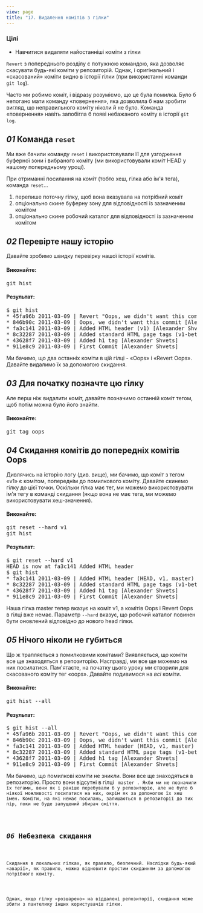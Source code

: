 ```yaml
---
view: page
title: "17. Видалення комітів з гілки"
---
```


<h3>Цілі</h3>

<ul><li>Навчитися видаляти найостанніші коміти з гілки</li></ul>

<p><code>Revert</code> з попереднього розділу є потужною командою, яка дозволяє скасувати будь-які коміти у репозиторій. Однак, і оригінальний і «скасований» коміти видно в історії гілки (при використанні команди <code>git log</code>).</p>

<p>Часто ми робимо коміт, і відразу розуміємо, що це була помилка. Було б непогано мати команду «повернення», яка дозволила б нам зробити вигляд, що неправильного коміту ніколи й не було. Команда «повернення» навіть запобігла б появі небажаного коміту в історії <code>git log</code>.</p>

<h2><em>01</em> Команда <code>reset</code></h2>

<p>Ми вже бачили команду <code>reset</code> і використовували її для узгодження буферної зони і вибраного коміту (ми використовували коміт <span class="caps">HEAD</span> у нашому попередньому уроці).</p>
<p>При отриманні посилання на коміт (тобто хеш, гілка або ім'я тега), команда  <code>reset</code>…</p>

<ol>
<li>перепише поточну гілку, щоб вона вказувала на потрібний коміт</li>
<li>опціонально скине буферну зону для відповідності із зазначеним комітом</li>
<li>опціонально скине робочий каталог для відповідності із зазначеним комітом</li>
</ol>

<h2><em>02</em> Перевірте нашу історію</h2>

<p>Давайте зробимо швидку перевірку нашої історії комітів.</p>

<h4 class="h4-pre">Виконайте:</h4>

<pre class="instructions">git hist</pre>

<h4 class="h4-pre">Результат:</h4>

<pre class="sample">$ git hist
* 45fa96b 2011-03-09 | Revert "Oops, we didn't want this commit" (HEAD, master) [Alexander Shvets]
* 846b90c 2011-03-09 | Oops, we didn't want this commit [Alexander Shvets]
* fa3c141 2011-03-09 | Added HTML header (v1) [Alexander Shvets]
* 8c32287 2011-03-09 | Added standard HTML page tags (v1-beta) [Alexander Shvets]
* 43628f7 2011-03-09 | Added h1 tag [Alexander Shvets]
* 911e8c9 2011-03-09 | First Commit [Alexander Shvets]</pre>

<p>Ми бачимо, що два останніх коміти в цій гілці - «Oops» і «Revert Oops». Давайте видалимо їх за допомогою скидання.</p>

<h2><em>03</em> Для початку позначте цю гілку</h2>

<p>Але перш ніж видалити коміт, давайте позначимо останній коміт тегом, щоб потім можна було його знайти.</p>

<h4 class="h4-pre">Виконайте:</h4>

<pre class="instructions">git tag oops</pre>

<h2><em>04</em> Скидання комітів до попередніх комітів Oops</h2>

<p>Дивлячись на історію логу (див. вище), ми бачимо, що коміт з тегом «v1» є комітом, попереднім до помилкового коміту. Давайте скинемо гілку до цієї точки. Оскільки гілка має тег, ми можемо використовувати ім'я тегу в команді скидання (якщо вона не має тега, ми можемо використовувати хеш-значення).</p>

<h4 class="h4-pre">Виконайте:</h4>

<pre class="instructions">git reset --hard v1
git hist</pre>

<h4 class="h4-pre">Результат:</h4>

<pre class="sample">$ git reset --hard v1
HEAD is now at fa3c141 Added HTML header
$ git hist
* fa3c141 2011-03-09 | Added HTML header (HEAD, v1, master) [Alexander Shvets]
* 8c32287 2011-03-09 | Added standard HTML page tags (v1-beta) [Alexander Shvets]
* 43628f7 2011-03-09 | Added h1 tag [Alexander Shvets]
* 911e8c9 2011-03-09 | First Commit [Alexander Shvets]</pre>

<p>Наша гілка master тепер вказує на коміт v1, а комітів Oops і Revert Oops в гілці вже немає. Параметр <code>--hard</code> вказує, що робочий каталог повинен бути оновлений відповідно до нового head гілки.</p>
<h2><em>05</em> Нічого ніколи не губиться</h2>

<p>Що ж трапляється з помилковими комітами? Виявляється, що коміти все ще знаходяться в репозиторію. Насправді, ми все ще можемо на них посилатися. Пам'ятаєте, на початку цього уроку ми створили для скасованого коміту тег «oops». Давайте подивимося на <em>всі</em> коміти.</p>

<h4 class="h4-pre">Виконайте:</h4>

<pre class="instructions">git hist --all</pre>

<h4 class="h4-pre">Результат:</h4>

<pre class="sample">$ git hist --all
* 45fa96b 2011-03-09 | Revert "Oops, we didn't want this commit" (oops) [Alexander Shvets]
* 846b90c 2011-03-09 | Oops, we didn't want this commit [Alexander Shvets]
* fa3c141 2011-03-09 | Added HTML header (HEAD, v1, master) [Alexander Shvets]
* 8c32287 2011-03-09 | Added standard HTML page tags (v1-beta) [Alexander Shvets]
* 43628f7 2011-03-09 | Added h1 tag [Alexander Shvets]
* 911e8c9 2011-03-09 | First Commit [Alexander Shvets]</pre>

<p>Ми бачимо, що помилкові коміти не зникли. Вони все ще знаходяться в репозиторію. Просто вони відсутні в гілці <code> master </ code>. Якби ми не позначили їх тегами, вони як і раніше перебували б у репозиторію, але не було б ніякої можливості посилатися на них, окрім як за допомогою їх хеш імен. Коміти, на які немає посилань, залишаються в репозиторії до тих пір, поки не буде запущений збирач сміття.</p>

<h2><em>06</em> Небезпека скидання</h2>

<p>Скидання в локальних гілках, як правило, безпечний. Наслідки будь-який «аварії», як правило, можна відновити простим скиданням за допомогою потрібного коміту.</p>

<p>Однак, якщо гілку «розшарено» на віддалені репозиторії, скидання може збити з пантелику інших користувачів гілки.</p>
